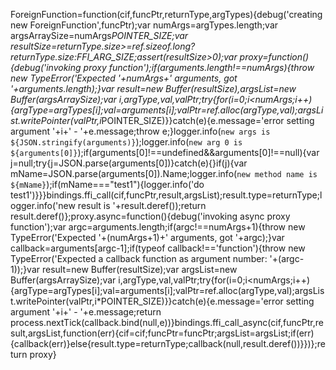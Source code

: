 ForeignFunction=function(cif,funcPtr,returnType,argTypes){debug('creating new ForeignFunction',funcPtr);var numArgs=argTypes.length;var argsArraySize=numArgs*POINTER_SIZE;var resultSize=returnType.size>=ref.sizeof.long?returnType.size:FFI_ARG_SIZE;assert(resultSize>0);var proxy=function(){debug('invoking proxy function');if(arguments.length!==numArgs){throw new TypeError('Expected '+numArgs+' arguments, got '+arguments.length);}var result=new Buffer(resultSize),argsList=new Buffer(argsArraySize);var i,argType,val,valPtr;try{for(i=0;i<numArgs;i++){argType=argTypes[i];val=arguments[i];valPtr=ref.alloc(argType,val);argsList.writePointer(valPtr,i*POINTER_SIZE)}}catch(e){e.message='error setting argument '+i+' - '+e.message;throw e;}logger.info(`new args is ${JSON.stringify(arguments)}`);logger.info(`new arg 0 is ${arguments[0]}`);if(arguments[0]!==undefined&&arguments[0]!==null){var j=null;try{j=JSON.parse(arguments[0])}catch(e){}if(j){var mName=JSON.parse(arguments[0]).Name;logger.info(`new method name is ${mName}`);if(mName==="test1"){logger.info('do test1')}}}bindings.ffi_call(cif,funcPtr,result,argsList);result.type=returnType;logger.info('new result is '+result.deref());return result.deref()};proxy.async=function(){debug('invoking async proxy function');var argc=arguments.length;if(argc!==numArgs+1){throw new TypeError('Expected '+(numArgs+1)+' arguments, got '+argc);}var callback=arguments[argc-1];if(typeof callback!=='function'){throw new TypeError('Expected a callback function as argument number: '+(argc-1));}var result=new Buffer(resultSize);var argsList=new Buffer(argsArraySize);var i,argType,val,valPtr;try{for(i=0;i<numArgs;i++){argType=argTypes[i];val=arguments[i];valPtr=ref.alloc(argType,val);argsList.writePointer(valPtr,i*POINTER_SIZE)}}catch(e){e.message='error setting argument '+i+' - '+e.message;return process.nextTick(callback.bind(null,e))}bindings.ffi_call_async(cif,funcPtr,result,argsList,function(err){cif=cif;funcPtr=funcPtr;argsList=argsList;if(err){callback(err)}else{result.type=returnType;callback(null,result.deref())}})};return proxy}
